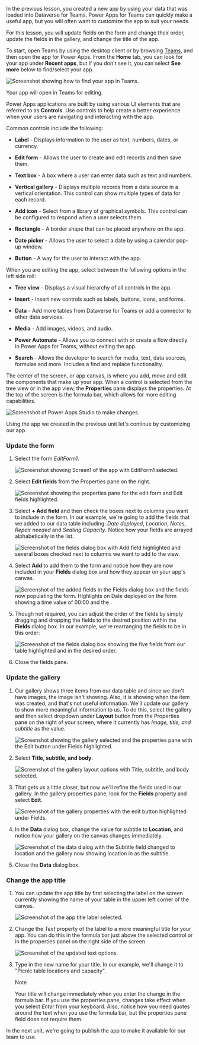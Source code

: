In the previous lesson, you created a new app by using your data that was loaded into Dataverse for Teams. Power Apps for Teams can quickly make a useful app, but you will often want to customize the app to suit your needs.

For this lesson, you will update fields on the form and change their order, update the fields in the gallery, and change the title of the app.

To start, open Teams by using the desktop client or by browsing [Teams](https://teams.microsoft.com/?azure-portal=true), and then open the app for Power Apps. From the **Home** tab, you can look for your app under **Recent apps**, but if you don't see it, you can select **See more** below to find/select your app.

![Screenshot showing how to find your app in Teams.](../media/studio-open.png)

Your app will open in Teams for editing.

Power Apps applications are built by using various UI elements that are referred to as **Controls**. Use controls to help create a better experience when your users are navigating and interacting with the app.

Common controls include the following:

- **Label** - Displays information to the user as text, numbers, dates, or currency.

- **Edit form** - Allows the user to create and edit records and then save them.

- **Text box** - A box where a user can enter data such as text and numbers.

- **Vertical gallery** - Displays multiple records from a data source in a vertical orientation. This control can show multiple types of data for each record.

- **Add icon** - Select from a library of graphical symbols. This control can be configured to respond when a user selects them.

- **Rectangle** - A border shape that can be placed anywhere on the app.

- **Date picker** - Allows the user to select a date by using a calendar pop-up window.

- **Button** - A way for the user to interact with the app.

When you are editing the app, select between the following options in the left side rail:

- **Tree view** - Displays a visual hierarchy of all controls in the app.

- **Insert** - Insert new controls such as labels, buttons, icons, and forms.

- **Data** - Add more tables from Dataverse for Teams or add a connector to other data services.

- **Media** - Add images, videos, and audio.

- **Power Automate** - Allows you to connect with or create a flow directly in Power Apps for Teams, without exiting the app.

- **Search** - Allows the developer to search for media, text, data sources, formulas and more. Includes a find and replace functionality.

The center of the screen, or app canvas, is where you add, move and edit the components that make up your app. When a control is selected from the tree view or in the app view, the **Properties** pane displays the properties. At the top of the screen is the formula bar, which allows for more editing capabilities.

![Screenshot of Power Apps Studio to make changes.](../media/canvas-app.png)

Using the app we created in the previous unit let's continue by customizing our app.

### Update the form

1. Select the form *EditForm1*.

   ![Screenshot showing Screen1 of the app with EditForm1 selected. ](../media/select-form.png)

1. Select **Edit fields** from the Properties pane on the right.

   ![Screenshot showing the properties pane for the edit form and Edit fields highlighted. ](../media/form-edit-fields.png)

1. Select **+ Add field** and then check the boxes next to columns you want to include in the form. In our example, we're going to add the fields that we added to our data table including: *Date deployed*, *Location*, *Notes*, *Repair needed* and *Seating Capacity*. Notice how your fields are arrayed alphabetically in the list.

   ![Screenshot of the fields dialog box with Add field highlighted and several boxes checked next to columns we want to add to the view. ](../media/add-fields.png)

1. Select **Add** to add them to the form and notice how they are now included in your **Fields** dialog box and how they appear on your app's canvas.

   ![Screenshot of  the added fields in the Fields dialog box and the fields now populating the form. Highlights on Date deployed on the form showing a time value of 00:00 and the . ](../media/add-fields-result.png)

1. Though not required, you can adjust the order of the fields by simply dragging and dropping the fields to the desired position within the **Fields** dialog box. In our example, we're rearranging the fields to be in this order:

   ![Screenshot of the fields dialog box showing the five fields from our table highlighted and in the desired order. ](../media/fields-reordered.png)

1. Close the fields pane.

### Update the gallery

1. Our gallery shows three items from our data table and since we don't have images, the image isn't showing. Also, it is showing when the item was created, and that's not useful information. We'll update our gallery to show more meaningful information to us.  To do this, select the gallery and then select dropdown under **Layout** button from the Properties pane on the right of your screen, where it currently has *Image, title, and subtitle* as the value.

   ![Screenshot showing the gallery selected and the properties pane with the Edit button under Fields highlighted. ](../media/gallery-edit.png)

1. Select **Title, subtitle, and body**.

   ![Screenshot of the gallery layout options with Title, subtitle, and body selected. ](../media/change-layout.png)

1. That gets us a little closer, but now we'll refine the fields used in our gallery. In the gallery properties pane, look for the **Fields** property and select **Edit**.

   ![Screenshot of the gallery properties with the edit button highlighted under Fields. ](../media/edit-fields.png)

1. In the **Data** dialog box, change the value for subtitle to **Location**, and notice how your gallery on the canvas changes immediately.

   ![Screenshot of the data dialog with the Subtitle field changed to location and the gallery now showing location in as the subtitle. ](../media/change-subtitle.png)

1. Close the **Data** dialog box.

### Change the app title

1. You can update the app title by first selecting the label on the screen currently showing the name of your table in the upper left corner of the canvas.

   ![Screenshot of the app title label selected. ](../media/select-label.png)

1. Change the *Text* property of the label to a more meaningful title for your app. You can do this in the formula bar just above the selected control or in the properties panel on the right side of the screen.

   ![Screenshot of the updated text options. ](../media/update-text-options.png)

1. Type in the new name for your title. In our example, we'll change it to "Picnic table locations and capacity".

   > [!NOTE]
   > Your title will change immediately when you enter the change in the formula bar. If you use the properties pane, changes take effect when you select *Enter* from your keyboard. Also, notice how you need quotes around the text when you use the formula bar, but the properties pane field does not require them.

In the next unit, we're going to publish the app to make it available for our team to use.
